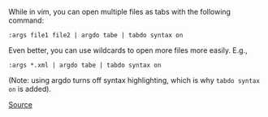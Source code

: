 While in vim, you can open multiple files as tabs with the following command:
	
	:args file1 file2 | argdo tabe | tabdo syntax on

Even better, you can use wildcards to open more files more easily. E.g.,

	:args *.xml | argdo tabe | tabdo syntax on

(Note: using argdo turns off syntax highlighting, which is why `tabdo syntax on` is added).

[Source]

[Source]: http://stackoverflow.com/questions/11430361/open-several-files-in-new-tabs-with-vim
